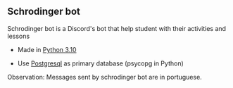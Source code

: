 <h2>Schrodinger bot</h2>
<p>Schrodinger bot is a Discord's bot that help student with their activities and lessons</p>
<ul>
    <li><p>Made in <a href="https://www.python.org/downloads/release/python-3100/">Python 3.10</a></p></li>
    <li><p>Use <a href="https://www.postgresql.org/">Postgresql</a> as primary database 
    (psycopg in Python)</p></li>
</ul>
<p>Observation: Messages sent by schrodinger bot are in portuguese.</p>
